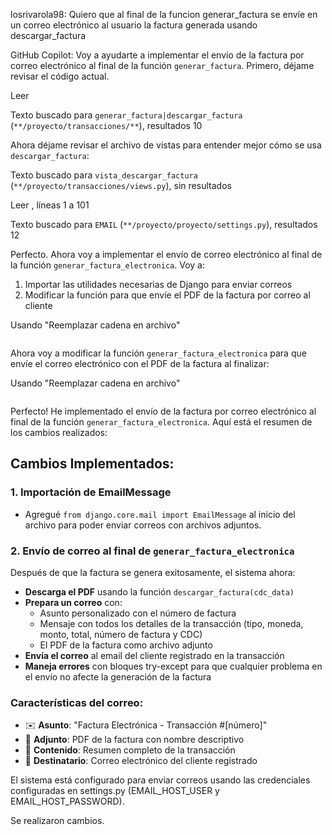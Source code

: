 losrivarola98: Quiero que al final de la funcion generar_factura se envíe en un correo electrónico al usuario la factura generada usando descargar_factura

GitHub Copilot: Voy a ayudarte a implementar el envío de la factura por correo electrónico al final de la función `generar_factura`. Primero, déjame revisar el código actual. 

Leer [](file:///home/brandon-rivarola/Escritorio/Casa%20de%20cambios/proyectoIS/proyecto/transacciones/models.py)

Texto buscado para `generar_factura|descargar_factura` (`**/proyecto/transacciones/**`), resultados 10

Ahora déjame revisar el archivo de vistas para entender mejor cómo se usa `descargar_factura`: 

Texto buscado para `vista_descargar_factura` (`**/proyecto/transacciones/views.py`), sin resultados

Leer [](file:///home/brandon-rivarola/Escritorio/Casa%20de%20cambios/proyectoIS/proyecto/proyecto/settings.py#1-1), líneas 1 a 101

Texto buscado para `EMAIL` (`**/proyecto/proyecto/settings.py`), resultados 12

Perfecto. Ahora voy a implementar el envío de correo electrónico al final de la función `generar_factura_electronica`. Voy a:

1. Importar las utilidades necesarias de Django para enviar correos
2. Modificar la función para que envíe el PDF de la factura por correo al cliente 

Usando "Reemplazar cadena en archivo"


```

```
Ahora voy a modificar la función `generar_factura_electronica` para que envíe el correo electrónico con el PDF de la factura al finalizar: 

Usando "Reemplazar cadena en archivo"


```

```
Perfecto! He implementado el envío de la factura por correo electrónico al final de la función `generar_factura_electronica`. Aquí está el resumen de los cambios realizados:

## Cambios Implementados:

### 1. **Importación de EmailMessage**
   - Agregué `from django.core.mail import EmailMessage` al inicio del archivo para poder enviar correos con archivos adjuntos.

### 2. **Envío de correo al final de `generar_factura_electronica`**
   Después de que la factura se genera exitosamente, el sistema ahora:
   
   - **Descarga el PDF** usando la función `descargar_factura(cdc_data)`
   - **Prepara un correo** con:
     - Asunto personalizado con el número de factura
     - Mensaje con todos los detalles de la transacción (tipo, moneda, monto, total, número de factura y CDC)
     - El PDF de la factura como archivo adjunto
   - **Envía el correo** al email del cliente registrado en la transacción
   - **Maneja errores** con bloques try-except para que cualquier problema en el envío no afecte la generación de la factura

### Características del correo:
- ✉️ **Asunto**: "Factura Electrónica - Transacción #[número]"
- 📄 **Adjunto**: PDF de la factura con nombre descriptivo
- 📝 **Contenido**: Resumen completo de la transacción
- 🎯 **Destinatario**: Correo electrónico del cliente registrado

El sistema está configurado para enviar correos usando las credenciales configuradas en settings.py (EMAIL_HOST_USER y EMAIL_HOST_PASSWORD).

Se realizaron cambios.